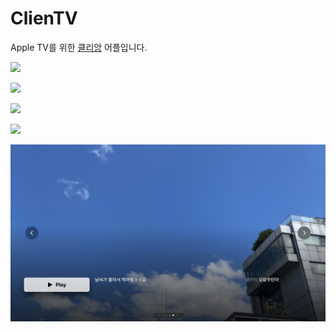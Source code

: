 # ClienTV

Apple TV를 위한 [클리앙](https://www.clien.net/service/) 어플입니다.

![](images/1.png)

![](images/2.png)

![](images/3.png)

![](images/4.png)

![](images/5.png)

